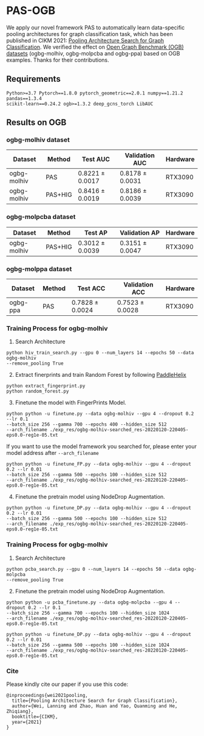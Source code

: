 # PAS-OGB
We apply our novel framework PAS to automatically learn data-specific pooling architectures for graph classification task, which has been published in CIKM 2021: [Pooling Architecture Search for Graph Classification](https://arxiv.org/pdf/2108.10587.pdf).
We verified the effect on [Open Graph Benchmark (OGB) datasets](https://ogb.stanford.edu/docs/leader_graphprop/) (ogbg-molhiv, ogbg-molpcba and ogbg-ppa) based on OGB examples. Thanks for their contributions.

## Requirements
```
Python>=3.7 Pytorch==1.8.0 pytorch_geometric==2.0.1 numpy==1.21.2 pandas==1.3.4 
scikit-learn==0.24.2 ogb>=1.3.2 deep_gcns_torch LibAUC 
```

## Results on OGB
### ogbg-molhiv dataset

|  Dataset   | Method  | Test AUC   | Validation AUC  |Hardware  |
|  ----  | ----  | ----  | ----  |----  |
| ogbg-molhiv  | PAS | 0.8221 ± 0.0017  | 0.8178 ± 0.0031 | RTX3090 |
| ogbg-molhiv  | PAS+HIG | 0.8416 ± 0.0019  | 0.8186 ± 0.0039 |RTX3090 |

### ogbg-molpcba dataset

|  Dataset   | Method  | Test AP   | Validation AP  |Hardware  |
|  ----  | ----  | ----  | ----  |----  |
| ogbg-molhiv  | PAS+HIG | 0.3012 ± 0.0039  | 0.3151 ± 0.0047 | RTX3090 |

### ogbg-molppa dataset


|  Dataset   | Method  | Test ACC   | Validation ACC  |Hardware  |
|  ----  | ----  | ----  | ----  |----  |
| ogbg-ppa  | PAS | 0.7828 ± 0.0024  | 0.7523 ± 0.0028 | RTX3090 |

### Training Process for ogbg-molhiv
 1. Search Architecture

```
python hiv_train_search.py --gpu 0 --num_layers 14 --epochs 50 --data ogbg-molhiv
--remove_pooling True
```
2. Extract finerprints and train Random Forest by following [PaddleHelix](https://github.com/PaddlePaddle/PaddleHelix/tree/dev/competition/ogbg_molhiv)
```
python extract_fingerprint.py
python random_forest.py
```
3. Finetune the model with FingerPrints Model.

```
python python -u finetune.py --data ogbg-molhiv --gpu 4 --dropout 0.2 --lr 0.1 
--batch_size 256 --gamma 700 --epochs 400 --hidden_size 512 
--arch_filename ./exp_res/ogbg-molhiv-searched_res-20220120-220405-eps0.0-reg1e-05.txt
```
If you want to use the model framework you searched for, please enter your model address after ```--arch_filename```
```
python python -u finetune_FP.py --data ogbg-molhiv --gpu 4 --dropout 0.2 --lr 0.01 
--batch_size 256 --gamma 500 --epochs 100 --hidden_size 512 
--arch_filename ./exp_res/ogbg-molhiv-searched_res-20220120-220405-eps0.0-reg1e-05.txt
```
4. Finetune the pretrain model using NodeDrop Augmentation.
```
python python -u finetune_DP.py --data ogbg-molhiv --gpu 4 --dropout 0.2 --lr 0.01 
--batch_size 256 --gamma 500 --epochs 100 --hidden_size 512 
--arch_filename ./exp_res/ogbg-molhiv-searched_res-20220120-220405-eps0.0-reg1e-05.txt
```
### Training Process for ogbg-molhiv

 1. Search Architecture
```
python pcba_search.py --gpu 0 --num_layers 14 --epochs 50 --data ogbg-molpcba
--remove_pooling True
```
2. Finetune the pretrain model using NodeDrop Augmentation.

```
python python -u pcba_finetune.py --data ogbg-molpcba --gpu 4 --dropout 0.2 --lr 0.1 
--batch_size 256 --gamma 700 --epochs 100 --hidden_size 1024 
--arch_filename ./exp_res/ogbg-molhiv-searched_res-20220120-220405-eps0.0-reg1e-05.txt
```

```
python python -u finetune_DP.py --data ogbg-molhiv --gpu 4 --dropout 0.2 --lr 0.01 
--batch_size 256 --gamma 500 --epochs 100 --hidden_size 1024 
--arch_filename ./exp_res/ogbg-molhiv-searched_res-20220120-220405-eps0.0-reg1e-05.txt
```
### Cite
Please kindly cite our paper if you use this code:
```
@inproceedings{wei2021pooling,
  title={Pooling Architecture Search for Graph Classification},
  author={Wei, Lanning and Zhao, Huan and Yao, Quanming and He, Zhiqiang},
  booktitle={CIKM},
  year={2021}
}
```

